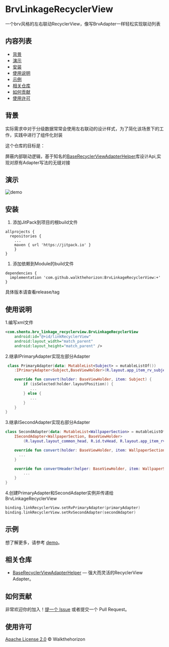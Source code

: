 # BrvLinkageRecyclerView

一个brv风格的左右联动RecyclerView，像写BrvAdapter一样轻松实现联动列表

## 内容列表

- [背景](#背景)
- [演示](#演示)
- [安装](#安装)
- [使用说明](#使用说明)
- [示例](#示例)
- [相关仓库](#相关仓库)
- [如何贡献](#如何贡献)
- [使用许可](#使用许可)

## 背景

实际需求中对于分级数据常常会使用左右联动的设计样式，为了简化该场景下的工作，实践中进行了组件化封装

这个仓库的目标是：

屏蔽内部联动逻辑，基于知名的[BaseRecyclerViewAdapterHelper](https://github.com/CymChad/BaseRecyclerViewAdapterHelper)库设计Api,实现对原有Adapter写法的无缝对接

## 演示
![demo](/pictures/demo.gif)
## 安装
1. 添加JitPack到项目的根build文件
```grooy
allprojects {
  repositories {
	...
	maven { url 'https://jitpack.io' }
	}
}
```
1. 添加依赖到Module的build文件
```
dependencies {
  implementation 'com.github.walkthehorizon:BrvLinkageRecyclerView:+'
}
```
具体版本请查看release/tag


## 使用说明
1.编写xml文件
```xml
<com.shentu.brv_linkage_recyclerview.BrvLinkageRecyclerView
    android:id="@+id/linkRecyclerView"
    android:layout_width="match_parent"
    android:layout_height="match_parent" />
```
2.继承IPrimaryAdapter实现左部分Adapter
```kotlin
 class PrimaryAdapter(data: MutableList<Subject> = mutableListOf())
    :IPrimaryAdapter<Subject,BaseViewHolder>(R.layout.app_item_rv_subject,data){

    override fun convert(holder: BaseViewHolder, item: Subject) {
        if (isSelected(holder.layoutPosition)) {
           ...
        } else {
           ...
        }
    }
}
```
3.继承ISecondAdapter实现右部分Adapter
```kotlin
class SecondAdapter(data: MutableList<WallpaperSection> = mutableListOf()) :
    ISecondAdapter<WallpaperSection, BaseViewHolder>
        (R.layout.layout_common_head, R.id.tvHead, R.layout.app_item_rv_paper, data) {

    override fun convert(holder: BaseViewHolder, item: WallpaperSection) {
      ...
    }

    override fun convertHeader(helper: BaseViewHolder, item: WallpaperSection) {
        ...
    }
}
```
4.创建PrimaryAdapter和SecondAdapter实例并传递给BrvLinkageRecyclerView
```kotlin
binding.linkRecyclerView.setRvPrimaryAdapter(primaryAdapter)
binding.linkRecyclerView.setRvSecondAdapter(secondAdapter)
```

## 示例

想了解更多，请参考 [demo](https://github.com/walkthehorizon/BrvLinkageRecyclerView/blob/main/app/)。

## 相关仓库

- [BaseRecyclerViewAdapterHelper](https://github.com/CymChad/BaseRecyclerViewAdapterHelper) — 强大而灵活的RecyclerView Adapter。


## 如何贡献

非常欢迎你的加入！[提一个 Issue](https://github.com/walkthehorizon/BrvLinkageRecyclerView/issues/new) 或者提交一个 Pull Request。


## 使用许可

[Apache License 2.0](LICENSE) © Walkthehorizon
